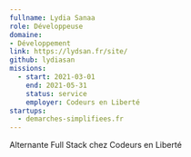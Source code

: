 ```yaml
---
fullname: Lydia Sanaa
role: Développeuse
domaine:
- Développement
link: https://lydsan.fr/site/
github: lydiasan
missions:
  - start: 2021-03-01
    end: 2021-05-31
    status: service
    employer: Codeurs en Liberté
startups:
  - demarches-simplifiees.fr
---
```


Alternante Full Stack chez Codeurs en Liberté
